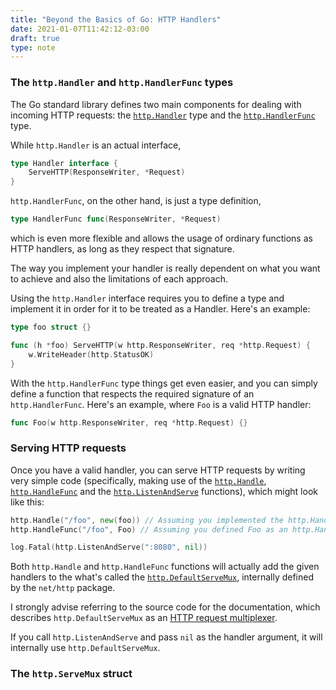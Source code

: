 ```yaml
---
title: "Beyond the Basics of Go: HTTP Handlers"
date: 2021-01-07T11:42:12-03:00
draft: true
type: note
---
```


### The `http.Handler` and `http.HandlerFunc` types

The Go standard library defines two main components for dealing with incoming HTTP requests: the [`http.Handler`](https://golang.org/pkg/net/http/#Handler) type and the [`http.HandlerFunc`](https://golang.org/pkg/net/http/#HandlerFunc) type. 

While `http.Handler` is an actual interface,

```go
type Handler interface {
	ServeHTTP(ResponseWriter, *Request)
}
```

 `http.HandlerFunc`, on the other hand, is just a type definition,

```go
type HandlerFunc func(ResponseWriter, *Request)
```

which is even more flexible and allows the usage of ordinary functions as  HTTP handlers, as long as they respect that signature. 

The way you implement your handler is really dependent on what you want to achieve and also the limitations of each approach. 

Using the `http.Handler` interface requires you to define a type and implement it in order for it to be treated as a Handler. Here's an example:

```go
type foo struct {}

func (h *foo) ServeHTTP(w http.ResponseWriter, req *http.Request) {
    w.WriteHeader(http.StatusOK)
}
```

With the `http.HandlerFunc` type things get even easier, and you can simply define a function that respects the required signature of an `http.HandlerFunc`. Here's an example, where `Foo` is a valid HTTP handler:

```go
func Foo(w http.ResponseWriter, req *http.Request) {}
```

### Serving HTTP requests

Once you have a valid handler, you can serve HTTP requests by writing very simple code (specifically, making use of the [`http.Handle`](https://golang.org/pkg/net/http/#Handle), [`http.HandleFunc`](https://golang.org/pkg/net/http/#HandleFunc) and the [`http.ListenAndServe`](https://golang.org/pkg/net/http/#ListenAndServe) functions), which might look like this:

```go
http.Handle("/foo", new(foo)) // Assuming you implemented the http.Handler interface
http.HandleFunc("/foo", Foo) // Assuming you defined Foo as an http.HandlerFunc

log.Fatal(http.ListenAndServe(":8080", nil))
```

Both `http.Handle` and `http.HandleFunc` functions will actually add the given handlers to the what's called the [`http.DefaultServeMux`](https://golang.org/src/net/http/server.go?s=97511:97566#L2238), internally defined by the `net/http` package. 

I strongly advise referring to the source code for the documentation, which describes `http.DefaultServeMux` as an [HTTP request multiplexer](https://golang.org/src/net/http/server.go?s=97511:97566#L2187).

If you call `http.ListenAndServe` and pass `nil` as the handler argument, it will internally use `http.DefaultServeMux`. 

### The `http.ServeMux` struct

